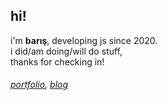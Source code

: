 ## hi!

i'm **barış**, developing js since 2020.<br>
i did/am doing/will do stuff,<br> 
thanks for checking in!

<h6>
  <i>  
    <a href="https://portfolio.baris.pw">portfolio</a>, <a href="https://portfolio.baris.pw/blog">blog</a>
  </i>
</h6>
